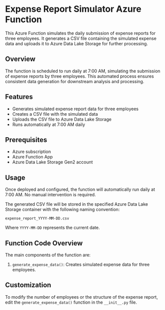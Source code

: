 # Expense Report Simulator Azure Function

This Azure Function simulates the daily submission of expense reports for three employees. It generates a CSV file containing the simulated expense data and uploads it to Azure Data Lake Storage for further processing.

## Overview

The function is scheduled to run daily at 7:00 AM, simulating the submission of expense reports by three employees. This automated process ensures consistent data generation for downstream analysis and processing.

## Features

- Generates simulated expense report data for three employees
- Creates a CSV file with the simulated data
- Uploads the CSV file to Azure Data Lake Storage
- Runs automatically at 7:00 AM daily

## Prerequisites

- Azure subscription
- Azure Function App
- Azure Data Lake Storage Gen2 account


## Usage

Once deployed and configured, the function will automatically run daily at 7:00 AM. No manual intervention is required.

The generated CSV file will be stored in the specified Azure Data Lake Storage container with the following naming convention:

```
expense_report_YYYY-MM-DD.csv
```

Where `YYYY-MM-DD` represents the current date.

## Function Code Overview

The main components of the function are:

1. `generate_expense_data()`: Creates simulated expense data for three employees.

## Customization

To modify the number of employees or the structure of the expense report, edit the `generate_expense_data()` function in the `__init__.py` file.

